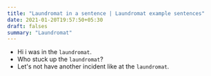 ```yaml
---
title: "Laundromat in a sentence | Laundromat example sentences"
date: 2021-01-20T19:57:50+05:30
draft: falses
summary: "Laundromat"
---
```

- Hi i was in the `laundromat`.
- Who stuck up the `laundromat`?
- Let's not have another incident like at the `laundromat`.
                 
